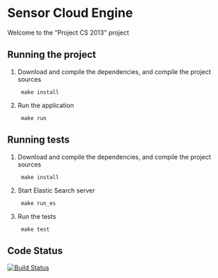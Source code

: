 # Sensor Cloud Engine

Welcome to the "Project CS 2013" project

## Running the project

1. Download and compile the dependencies, and compile the project sources

        make install

2. Run the application

        make run

## Running tests

1. Download and compile the dependencies, and compile the project sources

        make install
        
2. Start Elastic Search server

        make run_es

2. Run the tests

        make test

## Code Status

[![Build Status](https://travis-ci.org/projectcs13/sensor-cloud.png)](https://travis-ci.org/projectcs13/sensor-cloud)
